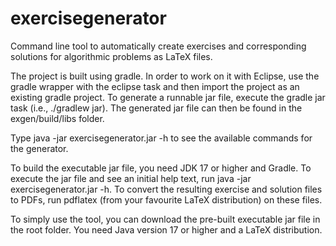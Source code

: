 # exercisegenerator

Command line tool to automatically create exercises and corresponding solutions for algorithmic problems as LaTeX files.

The project is built using gradle. In order to work on it with Eclipse, use the gradle wrapper with the eclipse task and then import the project as an existing gradle project. To generate a runnable jar file, execute the gradle jar task (i.e., ./gradlew jar). The generated jar file can then be found in the exgen/build/libs folder.

Type java -jar exercisegenerator.jar -h to see the available commands for the generator.

To build the executable jar file, you need JDK 17 or higher and Gradle. To execute the jar file and see an initial help text, run java -jar exercisegenerator.jar -h. To convert the resulting exercise and solution files to PDFs, run pdflatex (from your favourite LaTeX distribution) on these files.

To simply use the tool, you can download the pre-built executable jar file in the root folder. You need Java version 17 or higher and a LaTeX distribution.

